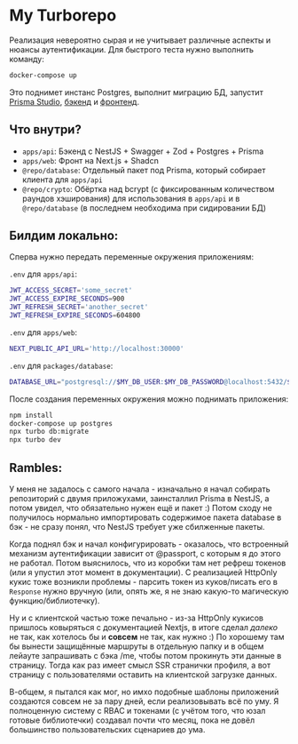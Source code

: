 # My Turborepo

Реализация невероятно сырая и не учитывает различные аспекты и нюансы аутентификации. Для быстрого теста нужно выполнить команду:
```sh
docker-compose up
```
Это поднимет инстанс Postgres, выполнит миграцию БД, запустит [Prisma Studio](http://localhost:5555), [бэкенд](http://localhost:30000/api) и [фронтенд](http://localhost:3000).

## Что внутри?

- `apps/api`: Бэкенд с NestJS + Swagger + Zod + Postgres + Prisma
- `apps/web`: Фронт на Next.js + Shadcn
- `@repo/database`: Отдельный пакет под Prisma, который собирает клиента для `apps/api`
- `@repo/crypto`: Обёртка над bcrypt (с фиксированным количеством раундов хэширования) для использования в `apps/api` и в `@repo/database` (в последнем необходима при сидировании БД)

## Билдим локально:

Сперва нужно передать переменные окружения приложениям:

`.env` для `apps/api`:

```sh
JWT_ACCESS_SECRET='some_secret'
JWT_ACCESS_EXPIRE_SECONDS=900
JWT_REFRESH_SECRET='another_secret'
JWT_REFRESH_EXPIRE_SECONDS=604800
```

`.env` для `apps/web`:

```sh
NEXT_PUBLIC_API_URL='http://localhost:30000'
```

`.env` для `packages/database`:

```sh
DATABASE_URL="postgresql://$MY_DB_USER:$MY_DB_PASSWORD@localhost:5432/$MY_DB_NAME"
```

После создания переменных окружения можно поднимать приложения:

```sh
npm install
docker-compose up postgres
npx turbo db:migrate
npx turbo dev
```

## Rambles:
У меня не задалось с самого начала - изначально я начал собирать репозиторий с двумя приложухами, заинсталлил Prisma в NestJS, а потом увидел, что обязательно нужен ещё и пакет :) Потом сходу не получилось нормально импортировать содержимое пакета database в бэк - не сразу понял, что NestJS требует уже сбилженные пакеты.

Когда поднял бэк и начал конфигурировать - оказалось, что встроенный механизм аутентификации зависит от @passport, с которым я до этого не работал. Потом выяснилось, что из коробки там нет рефреш токенов (или я упустил этот момент в документации). С реализацией HttpOnly кукис тоже возникли проблемы - парсить токен из куков/писать его в `Response` нужно вручную (или, опять же, я не знаю какую-то магическую функцию/библиотечку).

Ну и с клиентской частью тоже печально - из-за HttpOnly кукисов пришлось ковыряться с документацией Nextjs, в итоге сделал _далеко_ не так, как хотелось бы и __совсем__ не так, как нужно :) По хорошему там бы вынести защищённые маршруты в отдельную папку и в общем лейауте запрашивать с бэка /me, чтобы потом прокинуть эти данные в страницу. Тогда как раз имеет смысл SSR странички профиля, а вот страницу с пользователями оставить на клиентской загрузке данных.

В-общем, я пытался как мог, но имхо подобные шаблоны приложений создаются совсем не за пару дней, если реализовывать всё по уму. Я полноценную систему с RBAC и токенами (с учётом того, что юзал готовые библиотечки) создавал почти что месяц, пока не довёл большинство пользовательских сценариев до ума.
